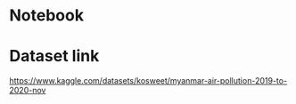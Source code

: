 # Notebook
# Dataset link
https://www.kaggle.com/datasets/kosweet/myanmar-air-pollution-2019-to-2020-nov
